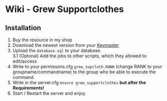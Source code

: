 # Wiki - Grew Supportclothes
## Installation
1. Buy the resource in my shop
2. Download the newest version from your [Keymaster](https://keymaster.fivem.net/)
3. Upload the `database.sql` to your database.<br>
    3.1 (Optonal) Add the jobs to other scripts, which they allowed to edit/access
4. Write to your permissons.cfg `grew_supcloth.RANK` (change RANK to your groupname/commandname) to the group who be able to execute the command.
5. Write in the server.cfg `ensure grew_supportclothes` **but after the Requirements!**
6. Start / Restart the server and enjoy
